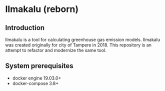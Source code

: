 # Ilmakalu (reborn)

## Introduction 

Ilmakalu is a tool for calculating greenhouse gas emission models. Ilmakalu was created originally for city of Tampere in 2018. This repository is an attempt to refactor and modernize the same tool. 

## System prerequisites

- docker engine 19.03.0+
- docker-compose 3.8+